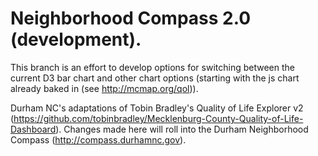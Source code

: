 Neighborhood Compass 2.0 (development).
==========

This branch is an effort to develop options for switching between the current D3 bar chart and other chart options (starting with the js chart already baked in (see http://mcmap.org/qol)).

Durham NC's adaptations of Tobin Bradley's Quality of Life Explorer v2 (https://github.com/tobinbradley/Mecklenburg-County-Quality-of-Life-Dashboard). Changes made here will roll into the Durham Neighborhood Compass (http://compass.durhamnc.gov).

